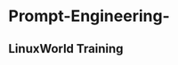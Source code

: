 # Prompt-Engineering-
LinuxWorld Training 
------------------------------------------------------------------------------------------------------------------------------------------------------------------

